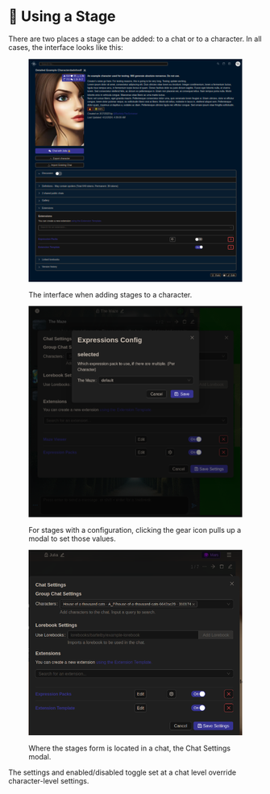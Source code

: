 # 🛞 Using a Stage

There are two places a stage can be added: to a chat or to a character. In all cases, the interface looks like this:

<div>

<figure><img src="../.gitbook/assets/Screenshot from 2024-04-19 15-01-46.png" alt=""><figcaption><p>The interface when adding stages to a character.</p></figcaption></figure>

 

<figure><img src="../.gitbook/assets/Screenshot 2024-04-29 at 15-46-32 A private chat with The Maze (1).png" alt=""><figcaption><p>For stages with a configuration, clicking the gear icon pulls up a modal to set those values.</p></figcaption></figure>

 

<figure><img src="../.gitbook/assets/Screenshot from 2024-04-19 15-02-32.png" alt=""><figcaption><p>Where the stages form is located in a chat, the Chat Settings modal.</p></figcaption></figure>

</div>

The settings and enabled/disabled toggle set at a chat level override character-level settings.&#x20;
